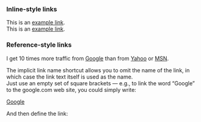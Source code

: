 ### Inline-style links

This is an [example link](http://example.com/).  
This is an [example link](http://example.com/ "With a Title").


### Reference-style links

I get 10 times more traffic from [Google][1] than from
[Yahoo][2] or [MSN][3].

[1]: http://google.com/        "Google"
[2]: http://search.yahoo.com/  "Yahoo Search"
[3]: http://search.msn.com/    "MSN Search"


The implicit link name shortcut allows you to omit the name of the link, in which case the link text itself is used as the name.  
Just use an empty set of square brackets — e.g., to link the word “Google” to the google.com web site, you could simply write:

[Google][]

And then define the link:

[Google]: http://google.com/

